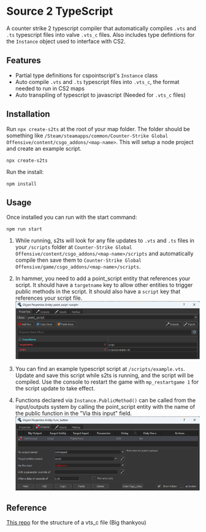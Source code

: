 # Source 2 TypeScript
A counter strike 2 typescript compiler that automatically compiles `.vts` and `.ts` typescript files into valve `.vts_c` files. Also includes type defintions for the `Instance` object used to interface with CS2.

## Features
- Partial type definitions for cspointscript's `Instance` class
- Auto compile `.vts` and `.ts` typescript files into `.vts_c`, the format needed to run in CS2 maps
- Auto transpiling of typescript to javascript (Needed for `.vts_c` files)

## Installation
Run `npx create-s2ts` at the root of your map folder. The folder should be something like `/Steam/steamapps/common/Counter-Strike Global Offensive/content/csgo_addons/<map-name>`. This will setup a node project and create an example script.
```shell
npx create-s2ts
```

Run the install:
```shell
npm install
```

## Usage
Once installed you can run with the start command:
```shell
npm run start
```

1. While running, s2ts will look for any file updates to `.vts` and `.ts` files in your `/scripts` folder at `Counter-Strike Global Offensive/content/csgo_addons/<map-name>/scripts` and automatically compile then save them to `Counter-Strike Global Offensive/game/csgo_addons/<map-name>/scripts`.

2. In hammer, you need to add a point_script entity that references your script. It should have a `targetname` key to allow other entities to trigger public methods in the script. It should also have a `script` key that references your script file.
![point_script_example](point_script_example.png "Example of a point_script to load an example.vts script")

3. You can find an example typescript script at `/scripts/example.vts`. Update and save this script while s2ts is running, and the script will be compiled. Use the console to restart the game with `mp_restartgame 1` for the script update to take effect.

4. Functions declared via `Instance.PublicMethod()` can be called from the input/outputs system by calling the point_script entity with the name of the public function in the "Via this input" field.
![output_public_fun_example](output_public_fun_example.png "Example of an output triggering a public function on a point_script")

## Reference

[This repo](https://github.com/Ansimist/cs2typescript) for the structure of a vts_c file (Big thankyou)